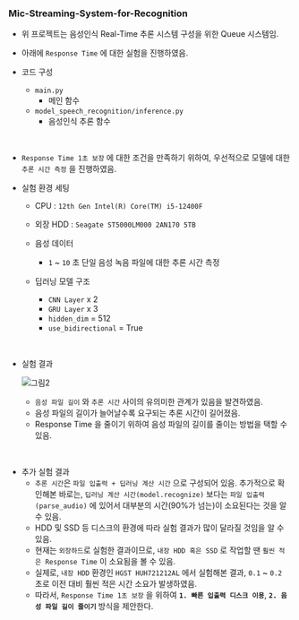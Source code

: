 ### Mic-Streaming-System-for-Recognition

- 위 프로젝트는 음성인식 Real-Time 추론 시스템 구성을 위한 Queue 시스템임.
- 아래에 `Response Time` 에 대한 실험을 진행하였음.

- 코드 구성
  - `main.py`
    - 메인 함수
  - `model_speech_recognition/inference.py`
    - 음성인식 추론 함수
   
<br/>

- `Response Time 1초 보장` 에 대한 조건을 만족하기 위하여, 우선적으로 모델에 대한 `추론 시간 측정` 을 진행하였음.

- 실험 환경 세팅
  - CPU : `12th Gen Intel(R) Core(TM) i5-12400F`
  - 외장 HDD : `Seagate ST5000LM000 2AN170 5TB`
  
  - 음성 데이터
    - `1` ~ `10` 초 단일 음성 녹음 파일에 대한 추론 시간 측정
  
  - 딥러닝 모델 구조
    - `CNN Layer` x 2
    - `GRU Layer` x 3
    - `hidden_dim` = 512
    - `use_bidirectional` = True

<br/>

- 실험 결과
  
  ![그림2](https://github.com/DevTae/Mic-Streaming-System-for-Recognition/assets/55177359/c05f45e8-ac7f-4cde-a55d-0b3f5770a438)

  - `음성 파일 길이` 와 `추론 시간` 사이의 유의미한 관계가 있음을 발견하였음.
  - 음성 파일의 길이가 늘어날수록 요구되는 추론 시간이 길어졌음.
  - Response Time 을 줄이기 위하여 음성 파일의 길이를 줄이는 방법을 택할 수 있음.

<br/>

- 추가 실험 결과
  - `추론 시간`은 `파일 입출력 + 딥러닝 계산 시간` 으로 구성되어 있음. 추가적으로 확인해본 바로는, `딥러닝 계산 시간(model.recognize)` 보다는 `파일 입출력(parse_audio)` 에 있어서 대부분의 시간(90%가 넘는)이 소요된다는 것을 알 수 있음.
  - HDD 및 SSD 등 디스크의 환경에 따라 실험 결과가 많이 달라질 것임을 알 수 있음.
  - 현재는 `외장하드`로 실험한 결과이므로, `내장 HDD 혹은 SSD` 로 작업할 땐 `훨씬 적은 Response Time` 이 소요됨을 볼 수 있음.
  - 실제로, `내장 HDD` 환경인 `HGST HUH721212AL` 에서 실험해본 결과, `0.1` ~ `0.2` 초로 이전 대비 훨씬 적은 시간 소요가 발생하였음.
  - 따라서, `Response Time 1초 보장` 을 위하여 **`1. 빠른 입출력 디스크 이용`**, **`2. 음성 파일 길이 줄이기`** 방식을 제안한다.

<br/>
   
